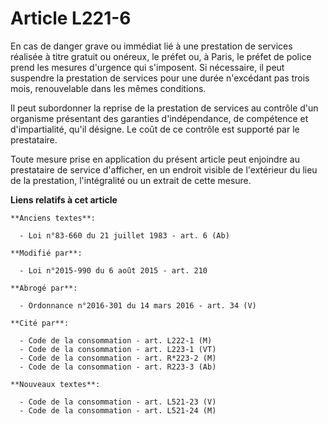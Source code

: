 # Article L221-6

En cas de danger grave ou immédiat lié à une prestation de services réalisée à titre gratuit ou onéreux, le préfet ou, à
Paris, le préfet de police prend les mesures d'urgence qui s'imposent. Si nécessaire, il peut suspendre la prestation de
services pour une durée n'excédant pas trois mois, renouvelable dans les mêmes conditions.

Il peut subordonner la reprise de la prestation de services au contrôle d'un organisme présentant des garanties
d'indépendance, de compétence et d'impartialité, qu'il désigne. Le coût de ce contrôle est supporté par le prestataire.

Toute mesure prise en application du présent article peut enjoindre au prestataire de service d'afficher, en un endroit
visible de l'extérieur du lieu de la prestation, l'intégralité ou un extrait de cette mesure.

**Liens relatifs à cet article**

	**Anciens textes**:

	  - Loi n°83-660 du 21 juillet 1983 - art. 6 (Ab)

	**Modifié par**:

	  - Loi n°2015-990 du 6 août 2015 - art. 210

	**Abrogé par**:

	  - Ordonnance n°2016-301 du 14 mars 2016 - art. 34 (V)

	**Cité par**:

	  - Code de la consommation - art. L222-1 (M)
	  - Code de la consommation - art. L223-1 (VT)
	  - Code de la consommation - art. R*223-2 (M)
	  - Code de la consommation - art. R223-3 (Ab)

	**Nouveaux textes**:

	  - Code de la consommation - art. L521-23 (V)
	  - Code de la consommation - art. L521-24 (M)
